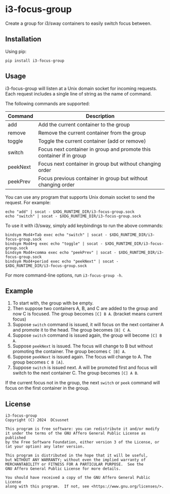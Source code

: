 # i3-focus-group

Create a group for i3/sway containers to easily switch focus between.

## Installation

Using pip:

```
pip install i3-focus-group
```


## Usage

i3-focus-group will listen at a Unix domain socket for incoming requests.
Each request includes a single line of string as the name of command.

The following commands are supported:

| Command  | Description                                                          |
|----------|----------------------------------------------------------------------|
| add      | Add the current container to the group                               |
| remove   | Remove the current container from the group                          |
| toggle   | Toggle the current container (add or remove)                         |
| switch   | Focus next container in group and promote this container if in group |
| peekNext | Focus next container in group but without changing order             |
| peekPrev | Focus previous container in group but without changing order         |

You can use any program that supports Unix domain socket to send the request.
For example:
```
echo "add" | socat - $XDG_RUNTIME_DIR/i3-focus-group.sock
echo "switch" | socat - $XDG_RUNTIME_DIR/i3-focus-group.sock
```

To use it with i3/sway, simply add keybindings to run the above commands:
```
bindsym Mod4+Tab exec echo "switch" | socat - $XDG_RUNTIME_DIR/i3-focus-group.sock
bindsym Mod4+g exec echo "toggle" | socat - $XDG_RUNTIME_DIR/i3-focus-group.sock
bindsym Mod4+comma exec echo "peekPrev" | socat - $XDG_RUNTIME_DIR/i3-focus-group.sock
bindsym Mod4+period exec echo "peekNext" | socat - $XDG_RUNTIME_DIR/i3-focus-group.sock
```

For more command-line options, run `i3-focus-group -h`.


## Example

1. To start with, the group with be empty.
2. Then suppose two containers A, B, and C are added to the group and now C is focused.
   The group becomes `[C] B A`. (bracket means current focus)
3. Suppose `switch` command is issued, it will focus on the next container A and promote it to the head.
   The group becomes `[B] C A`.
4. Suppose `switch` command is issued again, the group will become `[C] B A`.
5. Suppose `peekNext` is issued. The focus will change to B but without promoting the container.
   The group becomes `C [B] A`.
6. Suppose `peekNext` is issued again. The focus will change to A.
   The group becomes `C B [A]`.
7. Suppose `switch` is issued next. A will be promoted first and focus will switch to the next container C.
   The group becomes `[C] A B`.

If the current focus not in the group, the next `switch` or `peek` command will focus on the first container in the group.


## License

```
i3-focus-group
Copyright (C) 2024  DCsusnet

This program is free software: you can redistribute it and/or modify
it under the terms of the GNU Affero General Public License as published
by the Free Software Foundation, either version 3 of the License, or
(at your option) any later version.

This program is distributed in the hope that it will be useful,
but WITHOUT ANY WARRANTY; without even the implied warranty of
MERCHANTABILITY or FITNESS FOR A PARTICULAR PURPOSE.  See the
GNU Affero General Public License for more details.

You should have received a copy of the GNU Affero General Public License
along with this program.  If not, see <https://www.gnu.org/licenses/>.
```

